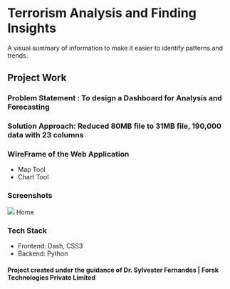 # Terrorism Analysis and Finding Insights
A visual summary of information to make it easier to identify patterns and trends.

## Project Work

### Problem Statement : To design a Dashboard for Analysis and Forecasting

### Solution Approach: Reduced 80MB file to 31MB file, 190,000 data with 23 columns

### WireFrame of the Web Application
* Map Tool
* Chart Tool

### Screenshots

![](D:\Project-3\SS\world-map-full.png)
Home

### Tech Stack
* Frontend: Dash, CSS3
* Backend: Python

#### Project created under the guidance of Dr. Sylvester Fernandes | Forsk Technologies Private Limited
